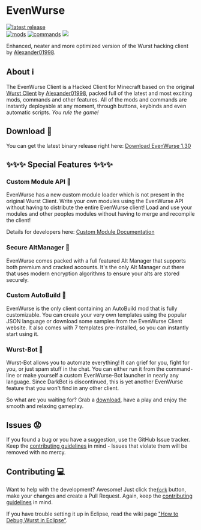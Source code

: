 # EvenWurse

[![latest release](https://img.shields.io/github/release/null-dev/EvenWurse.svg?label=latest%20release)](https://github.com/null-dev/EvenWurse/releases/latest)  
[![mods](https://img.shields.io/badge/mods-118-brightgreen.svg)](#)
[![commands](https://img.shields.io/badge/commands-43-brightgreen.svg)](#)
[![](https://img.shields.io/github/license/null-dev/EvenWurse.svg)](https://github.com/null-dev/EvenWurse/blob/master/LICENSE)
<!--[![analytics](https://img.shields.io/badge/analytics-GA-blue.svg)](https://github.com/igrigorik/ga-beacon)-->
Enhanced, neater and more optimized version of the Wurst hacking client by [Alexander01998](https://github.com/Alexander01998).

## About :information_source:
The EvenWurse Client is a Hacked Client for Minecraft based on the original [Wurst Client](https://github.com/Wurst-Imperium/Wurst-Client) by [Alexander01998](https://github.com/Alexander01998), packed full of the latest and most exciting mods, commands and other features. All of the mods and commands are instantly deployable at any moment, through buttons, keybinds and even automatic scripts. *You rule the game!*

## Download :page_facing_up:
You can get the latest binary release right here: [Download EvenWurse 1.30](http://files.nulldev.xyz/Projects/EvenWurse/EvenWurse130.zip)

## :sparkles::sparkles::sparkles: Special Features :sparkles::sparkles::sparkles:

### Custom Module API :wrench:
EvenWurse has a new custom module loader which is not present in the original Wurst Client. Write your own modules using the EvenWurse API without having to distribute the entire EvenWurse client! Load and use your modules and other peoples modules without having to merge and recompile the client!

Details for developers here: [Custom Module Documentation](https://github.com/null-dev/EvenWurse/wiki/Custom-Modules)

### Secure AltManager :closed_lock_with_key:
EvenWurse comes packed with a full featured Alt Manager that supports both premium and cracked accounts. It's the only Alt Manager out there that uses modern encryption algorithms to ensure your alts are stored securely.

### Custom AutoBuild :construction:
EvenWurse is the only client containing an AutoBuild mod that is fully customizable. You can create your very own templates using the popular JSON language or download some samples from the EvenWurse Client website. It also comes with 7 templates pre-installed, so you can instantly start using it.

### Wurst-Bot :floppy_disk:
Wurst-Bot allows you to automate everything! It can grief for you, fight for you, or just spam stuff in the chat. You can either run it from the command-line or make yourself a custom EvenWurse-Bot launcher in nearly any language. Since DarkBot is discontinued, this is yet another EvenWurse feature that you won't find in any other client.

So what are you waiting for? Grab a [download](http://files.nulldev.xyz/Projects/EvenWurse/EvenWurse130.zip), have a play and enjoy the smooth and relaxing gameplay.

## Issues :worried:
If you found a bug or you have a suggestion, use the GitHub Issue tracker. Keep the [contributing guidelines](/CONTRIBUTING.md) in mind - Issues that violate them will be removed with no mercy.

## Contributing :computer:
Want to help with the development? Awesome! Just click the[`fork`](https://github.com/null-dev/EvenWurse/fork) button, make your changes and create a Pull Request. Again, keep the [contributing guidelines](/CONTRIBUTING.md) in mind.

If you have trouble setting it up in Eclipse, read the wiki page ["How to Debug Wurst in Eclipse"](https://www.wurst-client.tk/wiki/Tutorials/How-to-Debug-Wurst-In-Eclipse/).